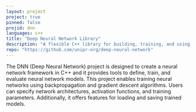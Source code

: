 ```yaml
---
layout: project
project: true
pinned: false
projid: dnn
languages: c++
title: "Deep Neural Network Library"
description: "A flexible C++ library for building, training, and using deep neural networks. Modular, easy-to-use, and high-performance."
repo: "https://github.com/unipr-org/deep-neural-network"
---
```


The DNN (Deep Neural Network) project is designed to create a neural network framework in C++ and it provides tools to define, train, and evaluate neural network models.
This project enables training neural networks using backpropagation and gradient descent algorithms. Users can specify network architectures, activation functions, and training parameters. Additionally, it offers features for loading and saving trained models.